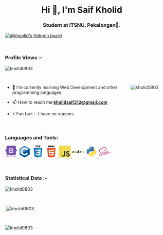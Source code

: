 <h1 align="center">Hi 👋, I'm Saif Kholid</h1>
<h3 align="center">Student at ITSNU, Pekalongan🌟.</h3>

[![@khoolid's Holopin board](https://holopin.io/api/user/board?user=khoolid)](https://holopin.io/@khoolid)

<br>

<p align="right"> <h3>Profile Views :-</h3> <img src="https://komarev.com/ghpvc/?username=kholid0803&label=Profile%20views&color=0e75b6&style=flat"
    alt="kholid0803" /> 
  </p>

<br>

<p><img align="right" src="https://github.com/Kholid0803/Kholid0803/blob/main/animation_500_kxa883sd.gif" alt="kholid0803" /></p>


- 🌱 I’m currently learning Web Development and other programming languages

- 📫 How to reach me **kholidsaif312@gmail.com**

- ⚡ Fun fact :- I have no reasons.


<br>

<h3 align="left">Languages and Tools:</h3>
<p align="left"> <a href="https://developer.android.com" target="_blank" rel="noreferrer"> 
    <img src="https://raw.githubusercontent.com/devicons/devicon/master/icons/bootstrap/bootstrap-plain-wordmark.svg"
      alt="bootstrap" width="40" height="40" /> </a> <a href="https://www.cprogramming.com/" target="_blank"
    rel="noreferrer"> 
    <img src="https://raw.githubusercontent.com/devicons/devicon/master/icons/c/c-original.svg"
      alt="c" width="40" height="40" /> </a> <a href="https://www.w3schools.com/cpp/" target="_blank" rel="noreferrer">
     <img
      src="https://raw.githubusercontent.com/devicons/devicon/master/icons/css3/css3-original-wordmark.svg" alt="css3"
      width="40" height="40" /> </a> <a href="https://www.w3.org/html/" target="_blank" rel="noreferrer"> 
    <img
      src="https://raw.githubusercontent.com/devicons/devicon/master/icons/html5/html5-original-wordmark.svg"
      alt="html5" width="40" height="40" /> </a> <a href="https://www.adobe.com/in/products/illustrator.html"
    target="_blank" rel="noreferrer">
    <img
      src="https://raw.githubusercontent.com/devicons/devicon/master/icons/javascript/javascript-original.svg"
      alt="javascript" width="40" height="40" /> </a> <a href="https://kotlinlang.org" target="_blank" rel="noreferrer">
     <img
      src="https://raw.githubusercontent.com/devicons/devicon/master/icons/nodejs/nodejs-original-wordmark.svg"
      alt="nodejs" width="40" height="40" /> </a> <a href="https://pandas.pydata.org/" target="_blank" rel="noreferrer">
    <img
      src="https://raw.githubusercontent.com/devicons/devicon/master/icons/python/python-original.svg" alt="python"
      width="40" height="40" /> </a> <a href="https://reactjs.org/" target="_blank" rel="noreferrer"> 
    <img
      src="https://raw.githubusercontent.com/devicons/devicon/master/icons/sass/sass-original.svg" alt="sass" width="40"
      height="40" /> </a> </p>

<br>

<h3>Statistical Data :-</h3>
<p><img align="center"
    src="https://github-readme-stats.vercel.app/api/top-langs?username=kholid0803&show_icons=true&locale=en&bg_color=0d1117&text_color=ffffff&layout=compact"
    alt="kholid0803" 
    bg_color=#808080/></p>

<br>

<p>&nbsp;<img align="center" src="https://github-readme-stats.vercel.app/api?username=kholid0803&show_icons=true&locale=en&bg_color=0d1117&text_color=ffffff&repo=convoychat"
    alt="kholid0803" /></p>

<br>

<p><img align="center" src="https://github-readme-streak-stats.herokuapp.com/?user=Kholid0803&theme=dark&background=0d1117&date_format=M%20j%5B%2C%20Y%5D" alt="kholid0803" /></p>

<!-- <br>
<h3>Trophies :-</h3>
<p align="left"> <a href="https://github.com/ryo-ma/github-profile-trophy"><img
      src="https://github-profile-trophy.vercel.app/?username=adam-pw&bg_color=0d1117&text_color=ffffff" alt="adam-pw" /></a> </p> -->
      
<p align="left"> <a href="https://twitter.com/" target="blank"><img
      src="https://img.shields.io/twitter/follow/?logo=twitter&style=for-the-badge" alt="" /></a> </p>
